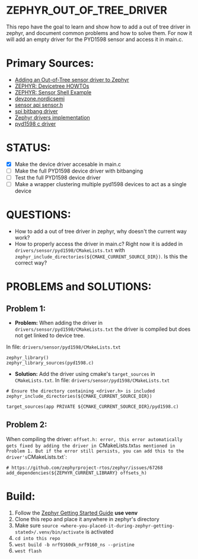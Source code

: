 # ZEPHYR_OUT_OF_TREE_DRIVER
This repo have the goal to learn and show how to add a out of tree driver in zephyr, and document common problems and how to solve them. For now it will add an empty driver for the PYD1598 sensor and access it in main.c.

# Primary Sources:
* [Adding an Out-of-Tree sensor driver to Zephyr](https://blog.golioth.io/adding-an-out-of-tree-sensor-driver-to-zephyr/)
* [ZEPHYR: Devicetree HOWTOs](https://docs.zephyrproject.org/latest/build/dts/howtos.html#get-devicetree-outputs)
* [ZEPHYR: Sensor Shell Example](https://github.com/zephyrproject-rtos/zephyr/tree/main/samples/sensor/sensor_shell)
* [devzone.nordicsemi](https://devzone.nordicsemi.com/f/nordic-q-a/97106/difference-between-zephyr_library_sources-and-target_sources-in-cmakelists-txt)
* [sensor api sensor.h](https://github.com/zephyrproject-rtos/zephyr/blob/main/include/zephyr/drivers/sensor.h)
* [spi bitbang driver](https://github.com/GeorgeGkinis/zephyr/blob/5f4f9ba793d6cb18762decaf2c2e62b9ba05ae33/drivers/spi/spi_bitbang.c)
* [Zephyr drivers implementation](https://github.com/GeorgeGkinis/zephyr/tree/5f4f9ba793d6cb18762decaf2c2e62b9ba05ae33/drivers/sensor)
* [pyd1598 c driver](https://github.com/Liquibit/Sub-IoT-Stack/blob/c9b42c96a89a375e61d918f98c33b0cd14b38903/stack/framework/hal/chips/PYD1598/PYD1598.c)

# STATUS:
- [x] Make the device driver accesable in main.c
- [ ] Make the full PYD1598 device driver with bitbanging
- [ ] Test the full PYD1598 device driver 
- [ ] Make a wrapper clustering multiple pyd1598 devices to act as a single device

# QUESTIONS:
* How to add a out of tree driver in zephyr, why doesn't the current way work?
* How to properly access the driver in main.c? Right now it is added in `drivers/sensor/pyd1598/CMakeLists.txt` with `zephyr_include_directories(${CMAKE_CURRENT_SOURCE_DIR})`. Is this the correct way?

# PROBLEMS and SOLUTIONS:

## Problem 1: 
* **Problem:** When adding the driver in `drivers/sensor/pyd1598/CMakeLists.txt` the driver is compiled but does not get linked to device tree.

In file: `drivers/sensor/pyd1598/CMakeLists.txt`
```
zephyr_library()
zephyr_library_sources(pyd1598.c)
```
* **Solution:** Add the driver using cmake's `target_sources` in `CMakeLists.txt`.
In file: `drivers/sensor/pyd1598/CMakeLists.txt`
```
# Ensure the directory containing <driver.h> is included
zephyr_include_directories(${CMAKE_CURRENT_SOURCE_DIR})

target_sources(app PRIVATE ${CMAKE_CURRENT_SOURCE_DIR}/pyd1598.c)
```

## Problem 2:
When compiling the driver: `offset.h: error, this error automatically gets fixed by adding the driver in `CMakeLists.txt` as mentioned in Problem 1. But if the error still persists, you can add this to the driver's `CMakeLists.txt`:
```
# https://github.com/zephyrproject-rtos/zephyr/issues/67268
add_dependencies(${ZEPHYR_CURRENT_LIBRARY} offsets_h)
```


# Build:
1. Follow the [Zephyr Getting Started Guide](https://docs.zephyrproject.org/latest/getting_started/index.html) **use venv**
2. Clone this repo and place it anywhere in zephyr's directory
3. Make sure `source <where-you-placed-it-during-zephyr-getting-stated>/.venv/bin/activate` is activated 
3. `cd into this repo`
4. `west build -b nrf9160dk_nrf9160_ns --pristine`
5. `west flash`
